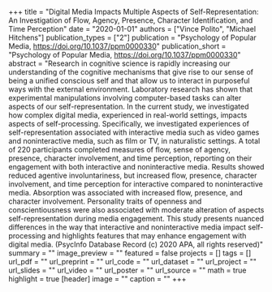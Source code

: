 +++
title = "Digital Media Impacts Multiple Aspects of Self-Representation: An Investigation of Flow, Agency, Presence, Character Identification, and Time Perception"
date = "2020-01-01"
authors = ["Vince Polito", "Michael Hitchens"]
publication_types = ["2"]
publication = "Psychology of Popular Media, https://doi.org/10.1037/ppm0000330"
publication_short = "Psychology of Popular Media, https://doi.org/10.1037/ppm0000330"
abstract = "Research in cognitive science is rapidly increasing our understanding of the cognitive mechanisms that give rise to our sense of being a unified conscious self and that allow us to interact in purposeful ways with the external environment. Laboratory research has shown that experimental manipulations involving computer-based tasks can alter aspects of our self-representation. In the current study, we investigated how complex digital media, experienced in real-world settings, impacts aspects of self-processing. Specifically, we investigated experiences of self-representation associated with interactive media such as video games and noninteractive media, such as film or TV, in naturalistic settings. A total of 220 participants completed measures of flow, sense of agency, presence, character involvement, and time perception, reporting on their engagement with both interactive and noninteractive media. Results showed reduced agentive involuntariness, but increased flow, presence, character involvement, and time perception for interactive compared to noninteractive media. Absorption was associated with increased flow, presence, and character involvement. Personality traits of openness and conscientiousness were also associated with moderate alteration of aspects self-representation during media engagement. This study presents nuanced differences in the way that interactive and noninteractive media impact self-processing and highlights features that may enhance engagement with digital media. (PsycInfo Database Record (c) 2020 APA, all rights reserved)"
summary = ""
image_preview = ""
featured = false
projects = []
tags = []
url_pdf = ""
url_preprint = ""
url_code = ""
url_dataset = ""
url_project = ""
url_slides = ""
url_video = ""
url_poster = ""
url_source = ""
math = true
highlight = true
[header]
image = ""
caption = ""
+++
